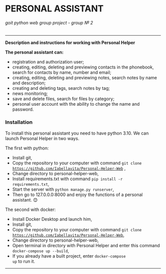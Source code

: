 # **PERSONAL ASSISTANT**
###### goit python web group project - group № 2

------------
**Description and instructions for working with Personal Helper**

**The personal assistant can:**
- registration and authorization user;
- creating, editing, deleting and previewing contacts in the phonebook, search for contacts by name, number and email;
- creating, editing, deleting and previewing notes, search notes by name and description;
- creating and deleting tags, search notes by tag;
- news monitoring;
- save and delete files, search for files by category;
- personal user account with the ability to change the name and password.


### Installation

To install this personal assistant you need to have python 3.10.
We can launch Personal Helper in two ways.

The first with python:
- Install git,
- Copy the repository to your computer with command <code>git clone https://github.com/Iabellavita/Personal-Helper-Web</code> ,
- Change directory to personal-helper-web,
- Install requirements.txt with command <code>pip install -r requirements.txt</code>,
- Start the server with <code>python manage.py runserver</code>,
- Then go to 127.0.0.0:8000 and enjoy the functions of a personal assistant. 😊

The second with docker:
- Install Docker Desktop and launch him,
- Install git,
- Copy the repository to your computer with command <code>git clone https://github.com/Iabellavita/Personal-Helper-Web</code>,
- Change directory to personal-helper-web,
- Open terminal in directory with Personal Helper and enter this command <code>docker-compose up --build</code>,
- If you already have a built project, enter <code>docker-compose up</code> to run it.


------------
